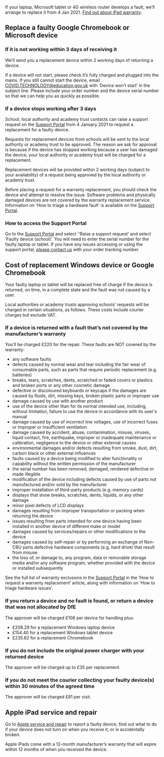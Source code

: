 <div class="app-card govuk-!-margin-bottom-4">
  <p class="govuk-body">
    If your laptop, Microsoft tablet or 4G wireless router develops a fault, we’ll arrange to replace it from 4 Jan 2021. <a href="https://get-help-with-tech.education.gov.uk/devices/replace-a-faulty-device/#apple-ipad-service-and-repair">Find out about iPad warranty</a>.
  </p>
</div>

## Replace a faulty Google Chromebook or Microsoft device

### If it is not working within 3 days of receiving it

We’ll send you a replacement device within 2 working days of returning a device.

If a device will not start, please check it’s fully charged and plugged into the mains. If you still cannot start the device, email [COVID.TECHNOLOGY@education.gov.uk](mailto:COVID.TECHNOLOGY@education.gov.uk) with ‘Device won’t start’ in the subject line. Please include your order number and the device serial number so that we can help you as quickly as possible.

### If a device stops working after 3 days

School, local authority and academy trust contacts can raise a support request on the [Support Portal](https://computacenterprod.service-now.com/dfe) from 4 January 2021 to request a replacement for a faulty device. 

Requests for replacement devices from schools will be sent to the local authority or academy trust to be approved. The reason we ask for approval is because if the device has stopped working because a user has damaged the device, your local authority or academy trust will be charged for a replacement.

Replacement devices will be provided within 2 working days (subject to your availability) of a request being approved by the local authority or academy trust.

Before placing a request for a warranty replacement, you should check the device and attempt to resolve the issue. Software problems and physically damaged devices are not covered by the warranty replacement service. Information on 'How to triage a hardware fault' is available on the [Support Portal](https://computacenterprod.service-now.com/dfe).

### How to access the Support Portal

Go to the [Support Portal](https://computacenterprod.service-now.com/dfe) and select '‘Raise a support request’ and select ‘Faulty device (school)’. You will need to enter the serial number for the faulty laptop or tablet.
If you have any issues accessing or using the support portal, [please contact us](/get-support) with your order tracking number.

## Cost of replacement Windows device or Google Chromebook

Your faulty laptop or tablet will be replaced free of charge if the device is returned, on time, in a complete state and the fault was not caused by a user. 

Local authorities or academy trusts approving schools’ requests will be charged in certain situations, as follows. These costs include courier charges but exclude VAT.

### If a device is returned with a fault that’s not covered by the manufacturer’s warranty

You’ll be charged £220 for the repair. These faults are NOT covered by the warranty:

* any software faults
* defects caused by normal wear and tear including the fair wear of consumable parts, such as parts that require periodic replacement (e.g. batteries)
* breaks, tears, scratches, dents, scratched or faded covers or plastics and broken ports or any other cosmetic damage
* defective or discoloured keyboards or keycaps if the damages are caused by fluids, dirt, missing keys, broken plastic parts or improper use
* damage caused by use with another product
* use of the device other than for its normal intended use, including, without limitation, failure to use the device in accordance with its user's manual
* damage caused by use of incorrect line voltages, use of incorrect fuses or improper or insufficient ventilation
* damage caused by accident, abuse, contamination, misuse, viruses, liquid contact, fire, earthquake, improper or inadequate maintenance or calibration, negligence to the device or other external causes
* environmental damages and/or defects resulting from smoke, dust, dirt, carbon black or other external influences
* faults caused by a device being modified to alter functionality or capability without the written permission of the manufacturer
* the serial number has been removed, damaged, rendered defective or made illegible
* modification of the device including defects caused by use of parts not manufactured and/or sold by the manufacturer
* improper installation of third-party products (e.g. memory cards)
* displays that show breaks, scratches, dents, liquids, or any other damage 
* minor pixel defects of LCD displays
* damages resulting from improper transportation or packing when returning the device
* issues resulting from parts intended for one device having been installed in another device of different make or model
* damages caused by services/repairs or other modifications to the device
* damages caused by self-repair or by performing an exchange of Non-CRU parts defective hardware components (e.g. hard drive) that result from misuse
* the loss of, or damage to, any program, data or removable storage media and/or any software program, whether provided with the device or installed subsequently

See the full list of warranty exclusions in the [Support Portal](https://computacenterprod.service-now.com/dfe) in the ‘How to request a warranty replacement’ article, along with information on ‘How to triage hardware issues’.

### If you return a device and no fault is found, or return a device that was not allocated by DfE

The approver will be charged £108 per device for handling plus:

* £208.29 for a replacement Windows laptop device
* £154.40 for a replacement Windows tablet device
* £235.62 for a replacement Chromebook

### If you do not include the original power charger with your returned device 

The approver will be charged up to £35 per replacement.

### If you do not meet the courier collecting your faulty device(s) within 30 minutes of the agreed time

The approver will be charged £81 per visit.

## Apple iPad service and repair

Go to [Apple service and repair](https://support.apple.com/en-gb/ipad/repair/service) to report a faulty device, find out what to do if your device does not turn on when you receive it, or is accidentally broken.

Apple iPads come with a 12-month manufacturer’s warranty that will expire within 12 months of when you received the device.

